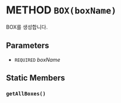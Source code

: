 # METHOD `BOX(boxName)`
BOX를 생성합니다.

## Parameters
* `REQUIRED` *boxName*

## Static Members

### `getAllBoxes()`
